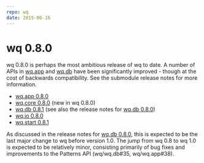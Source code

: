 ```yaml
---
repo: wq
date: 2015-06-16
---
```


# wq 0.8.0

wq 0.8.0 is perhaps the most ambitious release of wq to date.  A number of APIs in [wq.app](https://wq.io/wq.app) and [wq.db](https://wq.io/wq.db) have been significantly improved - though at the cost of backwards compatibility.  See the submodule release notes for more information.
- [wq.app 0.8.0](./wq.app-0.8.0.md)
- [wq.core 0.8.0](./wq.core-0.8.0.md) (new in wq 0.8.0)
- [wq.db 0.8.1](./wq.db-0.8.1.md) (see also the release notes for [wq.db 0.8.0](./wq.db-0.8.0.md))
- [wq.io 0.8.0](./itertable-0.8.0.md)
- [wq.start 0.8.1](./wq.start-0.8.1.md)

As discussed in the release notes for [wq.db 0.8.0](./wq.db-0.8.0.md), this is expected to be the last major change to wq before version 1.0.  The jump from wq 0.8 to wq 1.0 is expected to be relatively minor, consisting primarily of bug fixes and improvements to the Patterns API (wq/wq.db#35, wq/wq.app#38).
